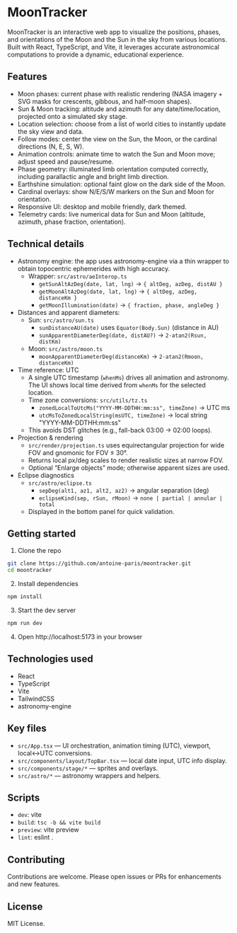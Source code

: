 # MoonTracker

MoonTracker is an interactive web app to visualize the positions, phases, and orientations of the Moon and the Sun in the sky from various locations. Built with React, TypeScript, and Vite, it leverages accurate astronomical computations to provide a dynamic, educational experience.

## Features

- Moon phases: current phase with realistic rendering (NASA imagery + SVG masks for crescents, gibbous, and half-moon shapes).
- Sun & Moon tracking: altitude and azimuth for any date/time/location, projected onto a simulated sky stage.
- Location selection: choose from a list of world cities to instantly update the sky view and data.
- Follow modes: center the view on the Sun, the Moon, or the cardinal directions (N, E, S, W).
- Animation controls: animate time to watch the Sun and Moon move; adjust speed and pause/resume.
- Phase geometry: illuminated limb orientation computed correctly, including parallactic angle and bright limb direction.
- Earthshine simulation: optional faint glow on the dark side of the Moon.
- Cardinal overlays: show N/E/S/W markers on the Sun and Moon for orientation.
- Responsive UI: desktop and mobile friendly, dark themed.
- Telemetry cards: live numerical data for Sun and Moon (altitude, azimuth, phase fraction, orientation).

## Technical details

- Astronomy engine: the app uses astronomy-engine via a thin wrapper to obtain topocentric ephemerides with high accuracy.
  - Wrapper: `src/astro/aeInterop.ts`
    - `getSunAltAzDeg(date, lat, lng)` → `{ altDeg, azDeg, distAU }`
    - `getMoonAltAzDeg(date, lat, lng)` → `{ altDeg, azDeg, distanceKm }`
    - `getMoonIllumination(date)` → `{ fraction, phase, angleDeg }`
- Distances and apparent diameters:
  - Sun: `src/astro/sun.ts`
    - `sunDistanceAU(date)` uses `Equator(Body.Sun)` (distance in AU)
    - `sunApparentDiameterDeg(date, distAU?)` → `2·atan2(Rsun, distKm)`
  - Moon: `src/astro/moon.ts`
    - `moonApparentDiameterDeg(distanceKm)` → `2·atan2(Rmoon, distanceKm)`
- Time reference: UTC
  - A single UTC timestamp (`whenMs`) drives all animation and astronomy. The UI shows local time derived from `whenMs` for the selected location.
  - Time zone conversions: `src/utils/tz.ts`
    - `zonedLocalToUtcMs("YYYY-MM-DDTHH:mm:ss", timeZone)` → UTC ms
    - `utcMsToZonedLocalString(msUTC, timeZone)` → local string "YYYY-MM-DDTHH:mm:ss"
  - This avoids DST glitches (e.g., fall-back 03:00 → 02:00 loops).
- Projection & rendering
  - `src/render/projection.ts` uses equirectangular projection for wide FOV and gnomonic for FOV ≤ 30°.
  - Returns local px/deg scales to render realistic sizes at narrow FOV.
  - Optional “Enlarge objects” mode; otherwise apparent sizes are used.
- Eclipse diagnostics
  - `src/astro/eclipse.ts`
    - `sepDeg(alt1, az1, alt2, az2)` → angular separation (deg)
    - `eclipseKind(sep, rSun, rMoon)` → `none | partial | annular | total`
  - Displayed in the bottom panel for quick validation.

## Getting started

1) Clone the repo

```sh
git clone https://github.com/antoine-paris/moontracker.git
cd moontracker
```

2) Install dependencies

```sh
npm install
```

3) Start the dev server

```sh
npm run dev
```

4) Open http://localhost:5173 in your browser

## Technologies used

- React
- TypeScript
- Vite
- TailwindCSS
- astronomy-engine

## Key files

- `src/App.tsx` — UI orchestration, animation timing (UTC), viewport, local↔UTC conversions.
- `src/components/layout/TopBar.tsx` — local date input, UTC info display.
- `src/components/stage/*` — sprites and overlays.
- `src/astro/*` — astronomy wrappers and helpers.

## Scripts

- `dev`: vite
- `build`: `tsc -b && vite build`
- `preview`: vite preview
- `lint`: eslint .

## Contributing

Contributions are welcome. Please open issues or PRs for enhancements and new features.

## License

MIT License.

